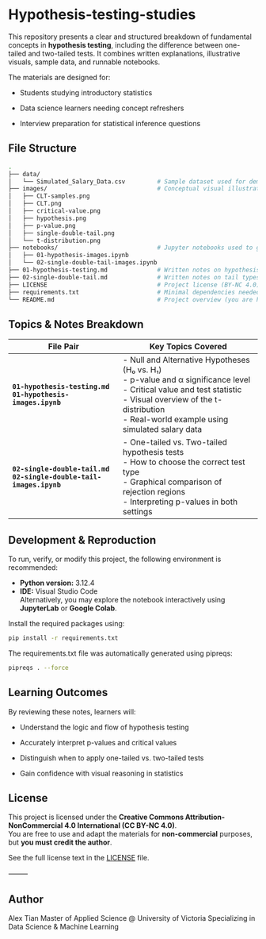 # Hypothesis-testing-studies

This repository presents a clear and structured breakdown of fundamental concepts in **hypothesis testing**, including the difference between one-tailed and two-tailed tests. It combines written explanations, illustrative visuals, sample data, and runnable notebooks.

The materials are designed for:

- Students studying introductory statistics

- Data science learners needing concept refreshers

- Interview preparation for statistical inference questions

## File Structure

```bash
.
├── data/
│   └── Simulated_Salary_Data.csv         # Sample dataset used for demonstration
├── images/                               # Conceptual visual illustrations (exported from notebooks)
│   ├── CLT-samples.png
│   ├── CLT.png
│   ├── critical-value.png
│   ├── hypothesis.png
│   ├── p-value.png
│   ├── single-double-tail.png
│   └── t-distribution.png
├── notebooks/                            # Jupyter notebooks used to generate supporting diagrams
│   ├── 01-hypothesis-images.ipynb
│   └── 02-single-double-tail-images.ipynb
├── 01-hypothesis-testing.md              # Written notes on hypothesis testing (main discussion)
├── 02-single-double-tail.md              # Written notes on tail types (main discussion)
├── LICENSE                               # Project license (BY-NC 4.0)
├── requirements.txt                      # Minimal dependencies needed to run the notebook
└── README.md                             # Project overview (you are here)
```

## Topics & Notes Breakdown

| File Pair | Key Topics Covered |
|-----------|---------------------|
| **`01-hypothesis-testing.md`**<br>**`01-hypothesis-images.ipynb`** | - Null and Alternative Hypotheses (H₀ vs. H₁)<br>- p-value and α significance level<br>- Critical value and test statistic<br>- Visual overview of the t-distribution<br>- Real-world example using simulated salary data |
| **`02-single-double-tail.md`**<br>**`02-single-double-tail-images.ipynb`** | - One-tailed vs. Two-tailed hypothesis tests<br>- How to choose the correct test type<br>- Graphical comparison of rejection regions<br>- Interpreting p-values in both settings |

## Development & Reproduction

To run, verify, or modify this project, the following environment is recommended:

- **Python version:** 3.12.4  
- **IDE:** Visual Studio Code  
  Alternatively, you may explore the notebook interactively using **JupyterLab** or **Google Colab**.

Install the required packages using:

```bash
pip install -r requirements.txt
```

The requirements.txt file was automatically generated using pipreqs:

```bash
pipreqs . --force
```

## Learning Outcomes

By reviewing these notes, learners will:

- Understand the logic and flow of hypothesis testing

- Accurately interpret p-values and critical values

- Distinguish when to apply one-tailed vs. two-tailed tests

- Gain confidence with visual reasoning in statistics

## License

This project is licensed under the **Creative Commons Attribution-NonCommercial 4.0 International (CC BY-NC 4.0)**.  
You are free to use and adapt the materials for **non-commercial** purposes, but **you must credit the author**.

See the full license text in the [LICENSE](./LICENSE) file.

⸻

## Author

Alex Tian
Master of Applied Science @ University of Victoria
Specializing in Data Science & Machine Learning
